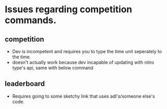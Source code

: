 # Issues regarding competition commands.

## competition

- Dev is incompetent and requires you to type the time unit seperately to the time.
- doesn't actually work because dev incapable of updating with nitro type's api, same with below command

## leaderboard

- Requires going to some sketchy link that uses adl's/someone else's code.

